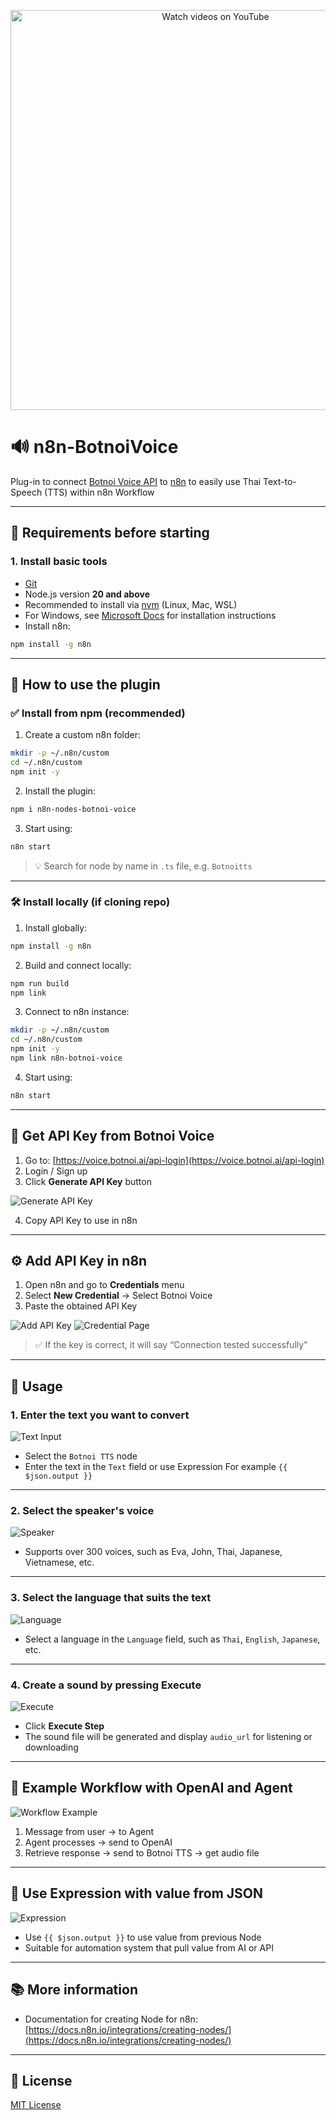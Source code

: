 <p align="center">
<a href="https://www.youtube.com/watch?v=HASUucNBM0w" target="_blank">
<img src="https://img.youtube.com/vi/HASUucNBM0w/0.jpg" alt="Watch videos on YouTube" width="640"/>
</a>
</p>

# 🔊 n8n-BotnoiVoice

Plug-in to connect [Botnoi Voice API](https://voice.botnoi.ai/api-login) to [n8n](https://n8n.io/) to easily use Thai Text-to-Speech (TTS) within n8n Workflow

---

## 📌 Requirements before starting

### 1. Install basic tools

- [Git](https://git-scm.com/downloads)
- Node.js version **20 and above**
- Recommended to install via [nvm](https://github.com/nvm-sh/nvm) (Linux, Mac, WSL)
- For Windows, see [Microsoft Docs](https://learn.microsoft.com/en-us/windows/dev-environment/javascript/nodejs-on-windows) for installation instructions
- Install n8n:

```bash
npm install -g n8n
````

---

## 🚀 How to use the plugin

### ✅ Install from npm (recommended)

1. Create a custom n8n folder:

```bash
mkdir -p ~/.n8n/custom
cd ~/.n8n/custom
npm init -y
```

2. Install the plugin:

```bash
npm i n8n-nodes-botnoi-voice
```

3. Start using:

```bash
n8n start
```

> 💡 Search for node by name in `.ts` file, e.g. `Botnoitts`

---

### 🛠️ Install locally (if cloning repo)

1. Install globally:

```bash
npm install -g n8n
```

2. Build and connect locally:

```bash
npm run build
npm link
```

3. Connect to n8n instance:

```bash
mkdir -p ~/.n8n/custom
cd ~/.n8n/custom
npm init -y
npm link n8n-botnoi-voice
```

4. Start using:

```bash
n8n start
```

---

## 🔐 Get API Key from Botnoi Voice

1. Go to: [https://voice.botnoi.ai/api-login](https://voice.botnoi.ai/api-login)
2. Login / Sign up
3. Click **Generate API Key** button

![Generate API Key](https://github.com/user-attachments/assets/53cae275-c947-49ac-aa5f-49c224914da9)

4. Copy API Key to use in n8n

---

## ⚙️ Add API Key in n8n

1. Open n8n and go to **Credentials** menu
2. Select **New Credential** → Select Botnoi Voice
3. Paste the obtained API Key

![Add API Key](https://github.com/user-attachments/assets/7ddb26c4-2241-420f-8212-5096e1e052c5)
![Credential Page](https://github.com/user-attachments/assets/2d5a905a-7f46-4447-a5fe-aa682a318621)

> ✅ If the key is correct, it will say “Connection tested successfully”

---

## 🧾 Usage

### 1. Enter the text you want to convert

![Text Input](https://github.com/user-attachments/assets/a20ee802-7ecb-4005-bc18-7ffe18e2ac92)

* Select the `Botnoi TTS` node
* Enter the text in the `Text` field or use Expression For example `{{ $json.output }}`

---

### 2. Select the speaker's voice

![Speaker](https://github.com/user-attachments/assets/1628e724-a7c6-4f76-a203-dad037eca3a4)

* Supports over 300 voices, such as Eva, John, Thai, Japanese, Vietnamese, etc.

---

### 3. Select the language that suits the text

![Language](https://github.com/user-attachments/assets/8fb5380f-f4b2-48cf-89f6-03d77e8679d4)

* Select a language in the `Language` field, such as `Thai`, `English`, `Japanese`, etc.

---

### 4. Create a sound by pressing Execute

![Execute](https://github.com/user-attachments/assets/06ecb4b4-cd85-45a2-b99e-6db17f63f443)

* Click **Execute Step**
* The sound file will be generated and display `audio_url` for listening or downloading

---

## 🤖 Example Workflow with OpenAI and Agent

![Workflow Example](https://github.com/user-attachments/assets/940067f7-8240-41af-9582-22692509733f)

1. Message from user → to Agent
2. Agent processes → send to OpenAI
3. Retrieve response → send to Botnoi TTS → get audio file

---

## 🧠 Use Expression with value from JSON

![Expression](https://github.com/user-attachments/assets/0e7cac89-cd77-42da-bea9-e979cb021bb4)

* Use `{{ $json.output }}` to use value from previous Node
* Suitable for automation system that pull value from AI or API

---

## 📚 More information

* Documentation for creating Node for n8n: 
[https://docs.n8n.io/integrations/creating-nodes/](https://docs.n8n.io/integrations/creating-nodes/)

---

## 📝 License

[MIT License](https://github.com/n8n-io/n8n-nodes-starter/blob/master/LICENSE.md)
